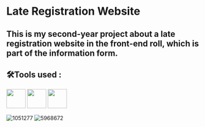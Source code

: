 # Late Registration Website

## This is my second-year project about a late registration website in the front-end roll, which is part of the information form. 
## 🛠️Tools used :

<img src="https://user-images.githubusercontent.com/122346708/213863725-b3ccef62-cdf7-4511-9e24-56188c0b5235.png" width="50" height="50"/> <img src="https://user-images.githubusercontent.com/122346708/213863728-52a2f00a-20df-46bc-998a-6bbe01ae850b.png" width="50" height="50"/> <img src="https://user-images.githubusercontent.com/122346708/213863730-2523d8e9-2221-46e2-83e8-28dc777b0cbc.png" width="50" height="50"/> 

![1051277](https://user-images.githubusercontent.com/122346708/213863728-52a2f00a-20df-46bc-998a-6bbe01ae850b.png)
![5968672](https://user-images.githubusercontent.com/122346708/213863730-2523d8e9-2221-46e2-83e8-28dc777b0cbc.png)
